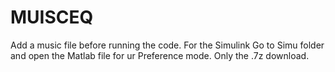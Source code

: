 # MUISCEQ
Add a music file before running the code. For the Simulink Go to Simu folder and open the Matlab file for ur Preference mode. Only the .7z download.
